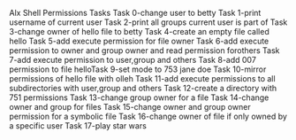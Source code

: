 Alx Shell Permissions Tasks
Task 0-change user to betty
Task 1-print username of current user
Task 2-print all groups current user is part of 
Task 3-change owner of hello file to betty
Task 4-create an empty file called hello
Task 5-add execute permission for file owner
Task 6-add execute permission to owner and group owner and read permission forothers 
Task 7-add execute permission to user,group and others
Task 8-add 007 permission to file helloTask 9-set mode to 753 jane doe
Task 10-mirror permissions of hello file with olleh
Task 11-add execute permissions to all subdirectories with user,group and others
Task 12-create a directory with 751 permissions
Task 13-change group owner for a file
Task 14-change owner and group for files
Task 15-change owner and group owner permission for a symbolic file
Task 16-change owner of file if only owned by a specific user
Task 17-play star wars

